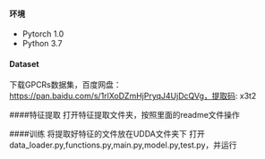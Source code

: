 #### 环境
- Pytorch 1.0
- Python 3.7


#### Dataset

下载GPCRs数据集，百度网盘：https://pan.baidu.com/s/1rlXoDZmHjPryqJ4UjDcQVg，提取码: x3t2 

####特征提取
打开特征提取文件夹，按照里面的readme文件操作

####训练
将提取好特征的文件放在UDDA文件夹下
打开data_loader.py,functions.py,main.py,model.py,test.py，并运行








